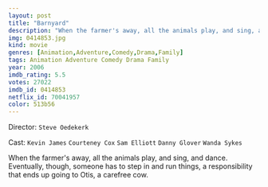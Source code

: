 ```yaml
---
layout: post
title: "Barnyard"
description: "When the farmer's away, all the animals play, and sing, and dance. Eventually, though, someone has to step in and run things, a responsibility that ends up going to Otis, a carefree cow..."
img: 0414853.jpg
kind: movie
genres: [Animation,Adventure,Comedy,Drama,Family]
tags: Animation Adventure Comedy Drama Family 
year: 2006
imdb_rating: 5.5
votes: 27022
imdb_id: 0414853
netflix_id: 70041957
color: 513b56
---
```

Director: `Steve Oedekerk`  

Cast: `Kevin James` `Courteney Cox` `Sam Elliott` `Danny Glover` `Wanda Sykes` 

When the farmer's away, all the animals play, and sing, and dance. Eventually, though, someone has to step in and run things, a responsibility that ends up going to Otis, a carefree cow.
